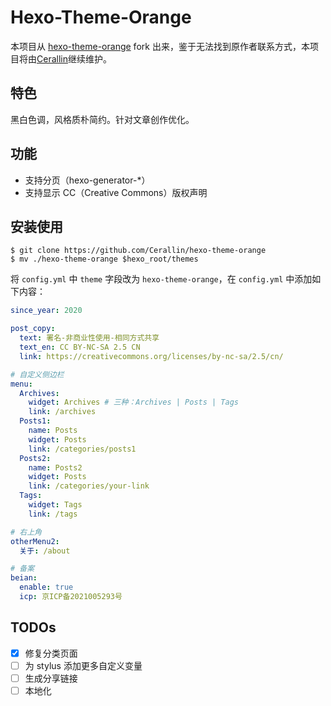 # Hexo-Theme-Orange
本项目从 [hexo-theme-orange](https://github.com/Orange-way/hexo-theme-orange) fork 出来，鉴于无法找到原作者联系方式，本项目将由[Cerallin](https://github.com/Cerallin)继续维护。

## 特色
黑白色调，风格质朴简约。针对文章创作优化。

## 功能
- 支持分页（hexo-generator-*）
- 支持显示 CC（Creative Commons）版权声明

## 安装使用
```
$ git clone https://github.com/Cerallin/hexo-theme-orange
$ mv ./hexo-theme-orange $hexo_root/themes
```

将 `config.yml` 中 `theme` 字段改为 `hexo-theme-orange`，在 `config.yml` 中添加如下内容：

```yml
since_year: 2020

post_copy:
  text: 署名-非商业性使用-相同方式共享
  text_en: CC BY-NC-SA 2.5 CN
  link: https://creativecommons.org/licenses/by-nc-sa/2.5/cn/

# 自定义侧边栏
menu:
  Archives:
    widget: Archives # 三种：Archives | Posts | Tags
    link: /archives
  Posts1:
    name: Posts
    widget: Posts
    link: /categories/posts1
  Posts2:
    name: Posts2
    widget: Posts
    link: /categories/your-link
  Tags:
    widget: Tags
    link: /tags

# 右上角
otherMenu2:
  关于: /about

# 备案
beian:
  enable: true
  icp: 京ICP备2021005293号
```

## TODOs
- [X] 修复分类页面
- [ ] 为 stylus 添加更多自定义变量
- [ ] 生成分享链接
- [ ] 本地化

